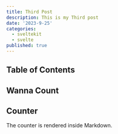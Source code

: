 ```yaml
---
title: Third Post
description: This is my Third post
date: '2023-9-25'
categories:
  - sveltekit
  - svelte
published: true
---
```


## Table of Contents


## Wanna Count

<!-- ... -->
<script>
  import Counter from './counter.svelte'
</script>

## Counter

The counter is rendered inside Markdown.

<Counter />
